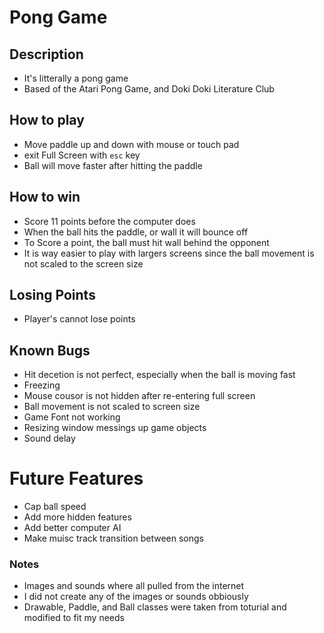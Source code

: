 # Pong Game

## Description
- It's litterally a pong game
- Based of the Atari Pong Game, and Doki Doki Literature Club


## How to play
- Move paddle up and down with mouse or touch pad
- exit Full Screen with `esc` key
- Ball will move faster after hitting the paddle

## How to win
- Score 11 points before the computer does
- When the ball hits the paddle, or wall it will bounce off
- To Score a point, the ball must hit wall behind the opponent
- It is way easier to play with largers screens since the ball movement is not 
    scaled to the screen size


## Losing Points
- Player's cannot lose points


## Known Bugs
- Hit decetion is not perfect, especially when the ball is moving fast
- Freezing 
- Mouse cousor is not hidden after re-entering full screen
- Ball movement is not scaled to screen size
- Game Font not working
- Resizing window messings up game objects
- Sound delay

# Future Features
- Cap ball speed
- Add more hidden features
- Add better computer AI 
- Make muisc track transition between songs

### Notes
- Images and sounds where all pulled from the internet
- I did not create any of the images or sounds obbiously
- Drawable, Paddle, and Ball classes were taken from toturial and modified
to fit my needs